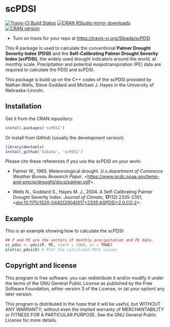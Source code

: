 # scPDSI
[![Travis-CI Build Status](https://travis-ci.org/Sibada/scPDSI.svg?branch=master)](https://travis-ci.org/Sibada/scPDSI)
[![CRAN RStudio mirror downloads](http://cranlogs.r-pkg.org/badges/scPDSI)](https://cran.r-project.org/package=scPDSI)
[![CRAN version](http://www.r-pkg.org/badges/version/scPDSI)](https://cran.r-project.org/package=scPDSI)
 * Turn on travis for your repo at https://travis-ci.org/Sibada/scPDSI

This R package is used to calculate the conventional **Palmer Drought Severity Index (PDSI)** and the **Self-Calibrating Palmer Drought Severity Index (scPDSI)**, the widely used drought indicators around the world, at monthly scale. Precipitation and potential evapotranspiration (PE) data are required to calculate the PDSI and scPDSI.

This package is build up on the C++ codes of the scPDSI provided by Nathan Wells, Steve Goddard and Michael J. Hayes in the University of Nebraska-Lincoln.

## Installation

Get it from the CRAN repository:

```R
install.packages('scPDSI')
```

Or install from GitHub (usually the development version):

```R
library(devtools)
install_github('Sibada', 'scPDSI')
```


Please cite these references if you use the scPDSI on your work:

* Palmer W., 1965. Meteorological drought. *U.s.department of Commerce Weather Bureau Research Paper*, <<https://www.ncdc.noaa.gov/temp-and-precip/drought/docs/palmer.pdf>>.

* Wells N., Goddard S., Hayes M. J., 2004. A Self-Calibrating Palmer Drought Severity Index. *Journal of Climate*, **17**(12):2335-2351, <[doi:10.1175/1520-0442(2004)017<2335:ASPDSI>2.0.CO;2](http://dx.doi.org/10.1175/1520-0442(2004)017%3C2335:ASPDSI%3E2.0.CO;2)>.

## Example

This is an example showing how to calculate the scPDSI:

``` r
## P and PE are the vectors of monthly precipitation and PE data.
sc_pdsi <- pdsi(P, PE, start = 1960, sc = TRUE)
plot(sc_pdsi$X) # Plot the calculated PDSI values
```

## Copyright and license

This program is free software: you can redistribute it and/or modify it under the terms of the GNU General Public License as published by the Free Software Foundation, either version 3 of the License, or (at your option) any later version.

This program is distributed in the hope that it will be useful, but WITHOUT ANY WARRANTY; without even the implied warranty of MERCHANTABILITY or FITNESS FOR A PARTICULAR PURPOSE. See the GNU General Public License for more details.
